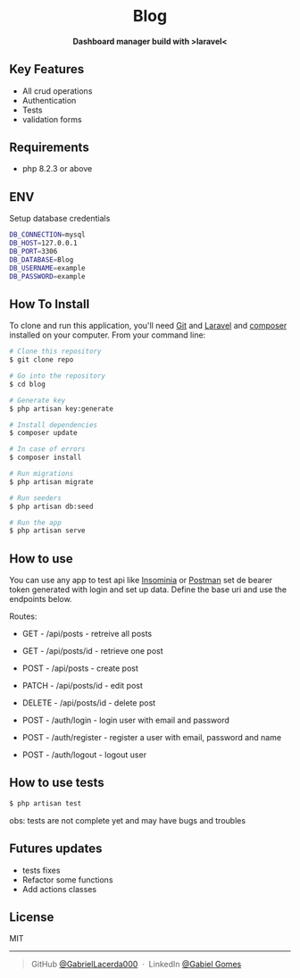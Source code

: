 
<h1 align="center">
  <br>
  <br>
  Blog
  <br>
</h1>

<h4 align="center">Dashboard manager build with >laravel< </h4>

## Key Features

* All crud operations
* Authentication
* Tests
* validation forms

 ## Requirements
 * php 8.2.3 or above
 

## ENV

Setup database credentials

```bash
DB_CONNECTION=mysql
DB_HOST=127.0.0.1
DB_PORT=3306
DB_DATABASE=Blog
DB_USERNAME=example   
DB_PASSWORD=example
```

## How To Install

To clone and run this application, you'll need [Git](https://git-scm.com) and [Laravel](https://laravel.com) and [composer](https://getcomposer.org) installed on your computer. From your command line:

```bash
# Clone this repository
$ git clone repo 

# Go into the repository
$ cd blog

# Generate key
$ php artisan key:generate

# Install dependencies
$ composer update

# In case of errors
$ composer install

# Run migrations
$ php artisan migrate

# Run seeders
$ php artisan db:seed

# Run the app
$ php artisan serve
```

## How to use
You can use any app to test api like [Insominia](https://insomnia.rest/download) or [Postman](https://www.postman.com)  set de bearer token generated with login and set up data.
Define the base uri and use the endpoints below.

Routes:
* GET - /api/posts - retreive all posts
* GET - /api/posts/id - retrieve one post
* POST - /api/posts - create post
* PATCH - /api/posts/id - edit post
* DELETE - /api/posts/id - delete post

* POST - /auth/login - login user with email and password
* POST - /auth/register - register a user with email, password and name
* POST - /auth/logout - logout user

 ## How to use tests
 
  ```bash
$ php artisan test
```
obs: tests are not complete yet and may have bugs and troubles

## Futures updates

* tests fixes
* Refactor some functions
* Add actions classes

## License

MIT

---

> GitHub [@GabrielLacerda000](https://github.com/GabrielLacerda000) &nbsp;&middot;&nbsp;
> LinkedIn [@Gabiel Gomes](https://www.linkedin.com/in/gabriel-gomes-a646aa1b6/)

